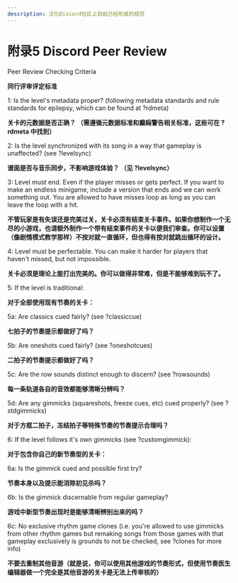 ```yaml
---
description: 汉化Discord社区上目前已经形成的规范
---
```


# 附录5 Discord Peer Review

Peer Review Checking Criteria

**同行评审评定标准**

1: Is the level's metadata proper? \(following metadata standards and rule standards for epilepsy, which can be found at ?rdmeta\)

**关卡的元数据是否正确？ （需遵循元数据标准和癫痫警告相关标准，这些可在 ?rdmeta 中找到）**

2: Is the level synchronized with its song in a way that gameplay is unaffected? \(see ?levelsync\)

**谱面是否与音乐同步，不影响游戏体验？ （见 ?levelsync）**

3: Level must end. Even if the player misses or gets perfect. If you want to make an endless minigame, include a version that ends and we can work something out. You are allowed to have misses loop as long as you can leave the loop with a hit.

**不管玩家是有失误还是完美过关，关卡必须有结束关卡事件。如果你想制作一个无尽的小游戏，也请额外制作一个带有结束事件的关卡以便我们审查。你可以设置（像剧情模式教学那样）不按对就一直循环，但也得有按对就跳出循环的设计。**

4: Level must be perfectable. You can make it harder for players that haven't missed, but not impossible.

**关卡必须是理论上能打出完美的。你可以做得非常难，但是不能够难到玩不了。**

5: If the level is traditional:

**对于全部使用现有节奏的关卡：**

5a: Are classics cued fairly? \(see ?classiccue\)

**七拍子的节奏提示都做好了吗？**

5b: Are oneshots cued fairly? \(see ?oneshotcues\)

**二拍子的节奏提示都做好了吗？**

5c: Are the row sounds distinct enough to discern? \(see ?rowsounds\)

**每一条轨道各自的音效都能够清晰分辨吗？**

5d: Are any gimmicks \(squareshots, freeze cues, etc\) cued properly? \(see ?stdgimmicks\)

**对于方框二拍子，冻结拍子等特殊节奏的节奏提示合理吗？**

6: If the level follows it's own gimmicks \(see ?customgimmick\):

**对于包含你自己的新节奏型的关卡：**

6a: Is the gimmick cued and possible first try?

**节奏本身以及提示能消除初见杀吗？**

6b: Is the gimmick discernable from regular gameplay?

**游戏中新型节奏出现时是能够清晰辨别出来的吗？**

6c: No exclusive rhythm game clones \(i.e. you're allowed to use gimmicks from other rhythm games but remaking songs from those games with that gameplay exclusively is grounds to not be checked, see ?clones for more info\)

**不要去重制其他音游（就是说，你可以使用其他游戏的节奏形式，但使用节奏医生编辑器做一个完全是其他音游的关卡是无法上传审核的）**

